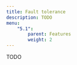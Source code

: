 ```yaml
---
title: Fault tolerance
description: TODO
menu:
    "5.1":
        parent: Features
        weight: 2
---
```


TODO
